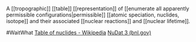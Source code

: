 A [[tropographic]] [[table]] [[representation]] of [[enumerate all apparently permissible configurations|permissible]] [[atomic speciation, nuclides, isotope]] and their associated [[nuclear reactions]] and [[nuclear lifetime]].

#WaitWhat [Table of nuclides - Wikipedia](https://en.wikipedia.org/wiki/Table_of_nuclides)
[NuDat 3 (bnl.gov)](https://www.nndc.bnl.gov/nudat3/)
